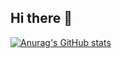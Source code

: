 ## Hi there 👋

[![Anurag's GitHub stats](https://github-readme-stats.vercel.app/api?username=syc0000000&theme=transparent&show_icons=true)](https://github.com/anuraghazra/github-readme-stats)
